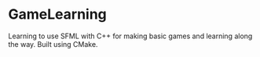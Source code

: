 # GameLearning
Learning to use SFML with C++ for making basic games and learning along the way. Built using CMake.
